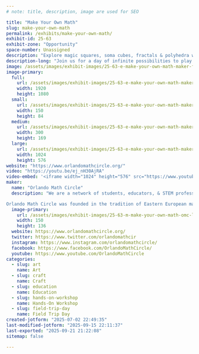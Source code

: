 ```yaml
---
# note: title, description, image are used for SEO

title: "Make Your Own Math"
slug: make-your-own-math
permalink: /exhibits/make-your-own-math/
exhibit-id: 25-63
exhibit-zone: "Opportunity"
space-number: Unassigned
description: "Explore magic squares, soma cubes, fractals & polyhedra with Orlando Math Circle facilitators!"
description-long: "Join us for a day of infinite possibilities to play with math through puzzles, games and hands-on math art. Math festival is an event at which children and adults play with mathematics. There are numerous tables set up, each with a facilitator and a problem set, game, puzzle, or activity. Participants play and explore individually or in groups, share insights, and make discoveries."
image: /assets/images/exhibit-images/25-63-e-make-your-own-math-maker-faire-omc-300x169.png
image-primary: 
  full:
    url: /assets/images/exhibit-images/25-63-e-make-your-own-math-maker-faire-omc-full.png
    width: 1920
    height: 1080
  small:
    url: /assets/images/exhibit-images/25-63-e-make-your-own-math-maker-faire-omc-150x84.png
    width: 150
    height: 84
  medium:
    url: /assets/images/exhibit-images/25-63-e-make-your-own-math-maker-faire-omc-300x169.png
    width: 300
    height: 169
  large:
    url: /assets/images/exhibit-images/25-63-e-make-your-own-math-maker-faire-omc-1024x576.png
    width: 1024
    height: 576
website: "https://www.orlandomathcircle.org/"
video: "https://youtu.be/ej_nH30AjRA"
video-embed: '<iframe width="1024" height="576" src="https://www.youtube.com/embed/ej_nH30AjRA?feature=oembed" frameborder="0" allow="accelerometer; autoplay; clipboard-write; encrypted-media; gyroscope; picture-in-picture; web-share" referrerpolicy="strict-origin-when-cross-origin" allowfullscreen title="Orlando Math Circle"></iframe>'
maker: 
  name: "Orlando Math Circle"
  description: "We are a network of students, educators, & STEM professionals that facilitate engaging math enrichment classes and events for local K-12 students in Central Florida. We focus on logic activities that promote creative problem solving & critical thinking.  We encourage people to play with mathematics and make mathematics their own by creating math stories, math art, doing math collaborations as well as exploring many other creative ways to enjoy the beauty of mathematics. Since the pandemic, we have broadened our reach to students that are far away because we now provide a variety of online classes and events.  Our online events have reached students in and out of US with events like math festivals, Math Contest for Girls, and online problem-solving sessions. 

Orlando Math Circle was founded in the tradition of Eastern European math circles where they have been part of the education culture for over a hundred years. Math circles were brought to the US in the 1990s by immigrants who wanted to provide a similar experience for their children. Now math circles can be found all over the United States, many affiliated with universities."
  image-primary:
    url: /assets/images/exhibit-images/25-63-m-make-your-own-math-omc-logo-omc-150x136.png
    width: 150
    height: 136
  website: https://www.orlandomathcircle.org/
  twitter: https://www.twitter.com/orlandomathcir
  instagram: https://www.instagram.com/orlandomathcircle/
  facebook: https://www.facebook.com/OrlandoMathCircle/
  youtube: https://www.youtube.com/OrlandoMathCircle
categories: 
  - slug: art
    name: Art
  - slug: craft
    name: Craft
  - slug: education
    name: Education
  - slug: hands-on-workshop
    name: Hands-On Workshop
  - slug: field-trip-day
    name: Field Trip Day
created-jotform: "2025-07-02 22:49:35"
last-modified-jotform: "2025-09-15 22:11:37"
last-exported: "2025-09-21 21:22:08"
sitemap: false

---
```

